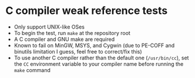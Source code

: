 C compiler weak reference tests
===============================

* Only support UNIX-like OSes
* To begin the test, run `make` at the repository root
* A C compiler and GNU make are required
* Known to fail on MinGW, MSYS, and Cygwin (due to PE-COFF and binutils limitation I guess, feel free to correct/fix this)
* To use another C compiler rather than the default one (`/usr/bin/cc`), set the `CC` environment variable to your compiler name before running the `make` command
